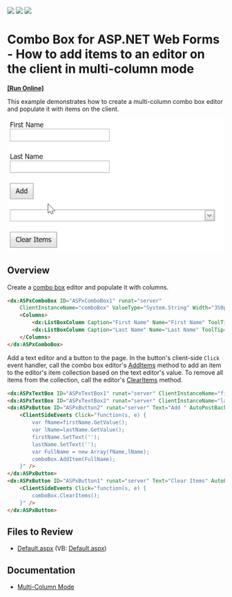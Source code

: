 <!-- default badges list -->
![](https://img.shields.io/endpoint?url=https://codecentral.devexpress.com/api/v1/VersionRange/128537651/13.1.4%2B)
[![](https://img.shields.io/badge/Open_in_DevExpress_Support_Center-FF7200?style=flat-square&logo=DevExpress&logoColor=white)](https://supportcenter.devexpress.com/ticket/details/E1332)
[![](https://img.shields.io/badge/📖_How_to_use_DevExpress_Examples-e9f6fc?style=flat-square)](https://docs.devexpress.com/GeneralInformation/403183)
<!-- default badges end -->
# Combo Box for ASP.NET Web Forms - How to add items to an editor on the client in multi-column mode
<!-- run online -->
**[[Run Online]](https://codecentral.devexpress.com/128537651/)**
<!-- run online end -->

This example demonstrates how to create a multi-column combo box editor and populate it with items on the client.

![Add Item to Combo Box](addItems.gif)

## Overview

Create a [combo box](https://docs.devexpress.com/AspNet/DevExpress.Web.ASPxComboBox#multi-column-mode) editor and populate it with columns.

```aspx
<dx:ASPxComboBox ID="ASPxComboBox1" runat="server" 
    ClientInstanceName="comboBox" ValueType="System.String" Width="350px" TextFormatString="{0} {1}">
    <Columns>
        <dx:ListBoxColumn Caption="First Name" Name="First Name" ToolTip="First Name" />
        <dx:ListBoxColumn Caption="Last Name" Name="Last Name" ToolTip="Last Name" />
    </Columns>
</dx:ASPxComboBox>
```

Add a text editor and a button to the page. In the button's client-side `Click` event handler, call the combo box editor's [AddItems](https://docs.devexpress.com/AspNet/js-ASPxClientComboBox.AddItem(text)) method to add an item to the editor's item collection based on the text editor's value. To remove all items from the collection, call the editor's [ClearItems](https://docs.devexpress.com/AspNet/js-ASPxClientComboBox.ClearItems) method.

```aspx
<dx:ASPxTextBox ID="ASPxTextBox1" runat="server" ClientInstanceName="firstName" Width="170px" />
<dx:ASPxTextBox ID="ASPxTextBox2" runat="server" ClientInstanceName="lastName" Width="170px" />
<dx:ASPxButton ID="ASPxButton2" runat="server" Text="Add " AutoPostBack="False">
    <ClientSideEvents Click="function(s, e) {
	    var fName=firstName.GetValue();
	    var lName=lastName.GetValue();
	    firstName.SetText('');
	    lastName.SetText(''); 
        var FullName = new Array(fName,lName);	
	    comboBox.AddItem(FullName);
    }" />
</dx:ASPxButton>
<dx:ASPxButton ID="ASPxButton1" runat="server" Text="Clear Items" AutoPostBack="False">
    <ClientSideEvents Click="function(s, e) {
	    comboBox.ClearItems();
    }" />
</dx:ASPxButton>
```

## Files to Review

* [Default.aspx](./CS/WebSite/Default.aspx) (VB: [Default.aspx](./VB/WebSite/Default.aspx))

## Documentation

* [Multi-Column Mode](https://docs.devexpress.com/AspNet/DevExpress.Web.ASPxComboBox#multi-column-mode)
